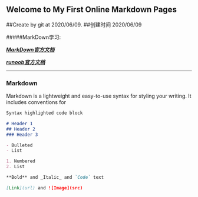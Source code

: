 ## Welcome to My First Online Markdown Pages
##Create by git at 2020/06/09.
##创建时间 2020/06/09


#####MarkDown学习:

___[MarkDown官方文档](https://github.com/adam-p/markdown-here/wiki/Markdown-Cheatsheet#code "git markdown")___

___[runoob官方文档](https://www.runoob.com/markdown/md-paragraph.html "菜鸟 runoob")___

---


### Markdown

Markdown is a lightweight and easy-to-use syntax for styling your writing. It includes conventions for

```markdown
Syntax highlighted code block

# Header 1
## Header 2
### Header 3

- Bulleted
- List

1. Numbered
2. List

**Bold** and _Italic_ and `Code` text

[Link](url) and ![Image](src)
```
